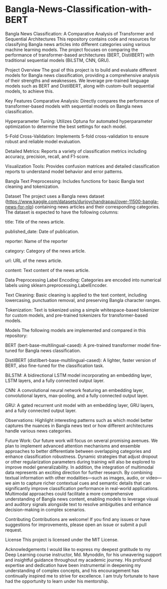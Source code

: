 # Bangla-News-Classification-with-BERT
Bangla News Classification: A Comparative Analysis of Transformer and Sequential Architectures
This repository contains code and resources for classifying Bangla news articles into different categories using various machine learning models. The project focuses on comparing the performance of transformer-based architectures (BERT, DistilBERT) with traditional sequential models (BiLSTM, CNN, GRU).

Project Overview
The goal of this project is to build and evaluate different models for Bangla news classification, providing a comprehensive analysis of their strengths and weaknesses. We leverage pre-trained language models such as BERT and DistilBERT, along with custom-built sequential models, to achieve this.

Key Features
Comparative Analysis:
Directly compares the performance of transformer-based models with sequential models on Bangla news classification.

Hyperparameter Tuning:
Utilizes Optuna for automated hyperparameter optimization to determine the best settings for each model.

5-Fold Cross-Validation:
Implements 5-fold cross-validation to ensure robust and reliable model evaluation.

Detailed Metrics:
Reports a variety of classification metrics including accuracy, precision, recall, and F1-score.

Visualization Tools:
Provides confusion matrices and detailed classification reports to understand model behavior and error patterns.

Bangla Text Preprocessing:
Includes functions for basic Bangla text cleaning and tokenization.

Dataset
The project uses a Bangla news dataset (https://www.kaggle.com/datasets/durjoychandrapaul/over-11500-bangla-news-for-nlp) containing news articles and their corresponding categories. The dataset is expected to have the following columns:

title: Title of the news article.

published_date: Date of publication.

reporter: Name of the reporter 

category: Category of the news article.

url: URL of the news article.

content: Text content of the news article.

Data Preprocessing
Label Encoding:
Categories are encoded into numerical labels using sklearn.preprocessing.LabelEncoder.

Text Cleaning:
Basic cleaning is applied to the text content, including lowercasing, punctuation removal, and preserving Bangla character ranges.

Tokenization:
Text is tokenized using a simple whitespace-based tokenizer for custom models, and pre-trained tokenizers for transformer-based models.

Models
The following models are implemented and compared in this repository:

BERT (bert-base-multilingual-cased):
A pre-trained transformer model fine-tuned for Bangla news classification.

DistilBERT (distilbert-base-multilingual-cased):
A lighter, faster version of BERT, also fine-tuned for the classification task.

BiLSTM:
A bidirectional LSTM model incorporating an embedding layer, LSTM layers, and a fully connected output layer.

CNN:
A convolutional neural network featuring an embedding layer, convolutional layers, max-pooling, and a fully connected output layer.

GRU:
A gated recurrent unit model with an embedding layer, GRU layers, and a fully connected output layer.

Observations:
Highlight interesting patterns such as which model better captures the nuances in Bangla news text or how different architectures handle various news categories.

Future Work:
Our future work will focus on several promising avenues. We 
plan to implement advanced attention mechanisms and ensemble 
approaches to better differentiate between overlapping categories 
and enhance classification robustness. Dynamic strategies that 
adjust dropout or other regularization parameters during training 
will also be explored to improve model generalizability. In addition, 
the integration of multimodal data represents an exciting direction for further research. By combining textual information with other modalities—such as images, audio, or video—we aim to capture richer contextual cues and semantic details that can significantly 
improve classification performance in real-world applications. 
Multimodal approaches could facilitate a more comprehensive 
understanding of Bangla news content, enabling models to leverage 
visual and auditory signals alongside text to resolve ambiguities and enhance decision-making in complex scenarios. 

Contributing
Contributions are welcome! If you find any issues or have suggestions for improvements, please open an issue or submit a pull request.

License
This project is licensed under the MIT License.

Acknowledgements
I would like to express my deepest gratitude to my Deep 
Learning course instructor, Md. Mynoddin, for his 
unwavering support and insightful guidance throughout my 
academic journey. His profound expertise and dedication 
have been instrumental in deepening my understanding of 
complex concepts, and his encouragement has continually 
inspired me to strive for excellence. I am truly fortunate to 
have had the opportunity to learn under his mentorship.
